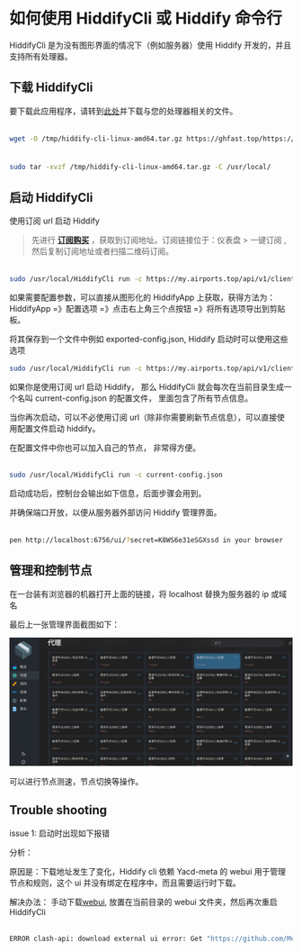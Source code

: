 # 如何使用 HiddifyCli 或 Hiddify 命令行

HiddifyCli 是为没有图形界面的情况下（例如服务器）使用 Hiddify 开发的，并且支持所有处理器。

<!-- more -->

## 下载 HiddifyCli

要下载此应用程序，请转到[此处](https://github.com/hiddify/hiddify-core/releases)并下载与您的处理器相关的文件。

```bash

wget -O /tmp/hiddify-cli-linux-amd64.tar.gz https://ghfast.top/https://github.com/hiddify/hiddify-core/releases/download/v3.1.8/hiddify-cli-linux-amd64.tar.gz


sudo tar -xvzf /tmp/hiddify-cli-linux-amd64.tar.gz -C /usr/local/

```

## 启动 HiddifyCli

使用订阅 url 启动 Hiddify

> 先进行 [**订阅购买**](https://vip06.stableconnect.cloud/#/plan) ，获取到订阅地址。订阅链接位于：仪表盘 > 一键订阅 , 然后复制订阅地址或者扫描二维码订阅。

```bash

sudo /usr/local/HiddifyCli run -c https://my.airports.top/api/v1/client/subscribe?token=xxxxxxxx

```

如果需要配置参数，可以直接从图形化的 HiddifyApp 上获取，获得方法为：HiddifyApp =》配置选项 =》点击右上角三个点按钮 =》将所有选项导出到剪贴板。

将其保存到一个文件中例如 exported-config.json, Hiddify 启动时可以使用这些选项

```bash
sudo /usr/local/HiddifyCli run -c https://my.airports.top/api/v1/client/subscribe?token=xxxxxxxx -d exported-config.json
```

如果你是使用订阅 url 启动 Hiddify， 那么 HiddifyCli 就会每次在当前目录生成一个名叫 current-config.json 的配置文件， 里面包含了所有节点信息。

当你再次启动，可以不必使用订阅 url（除非你需要刷新节点信息），可以直接使用配置文件启动 hiddify。

在配置文件中你也可以加入自己的节点， 非常得方便。

```bash

sudo /usr/local/HiddifyCli run -c current-config.json

```

启动成功后，控制台会输出如下信息，后面步骤会用到。

并确保端口开放，以便从服务器外部访问 Hiddify 管理界面。

```bash

pen http://localhost:6756/ui/?secret=K8WS6e31eSGXssd in your browser

```

## 管理和控制节点

在一台装有浏览器的机器打开上面的链接，将 localhost 替换为服务器的 ip 或域名

最后上一张管理界面截图如下：

![Hiddify Next APP Welcome page](hiddifycli-dashboard.png)

可以进行节点测速，节点切换等操作。

## Trouble shooting

issue 1: 启动时出现如下报错

分析：

原因是：下载地址发生了变化，Hiddify cli 依赖 Yacd-meta 的 webui 用于管理节点和规则，这个 ui 并没有绑定在程序中，而且需要运行时下载。

解决办法： 手动下载[webui](https://codeload.github.com/MetaCubeX/Yacd-meta/zip/refs/heads/gh-pages), 放置在当前目录的 webui 文件夹，然后再次重启 HiddifyCli

```bash

ERROR clash-api: download external ui error: Get "https://github.com/MetaCubeX/Yacd-meta/archive/gh-pages.zip": exchange6: context canceled | exchange4: context canceled | upstream: context deadline exceeded


```
